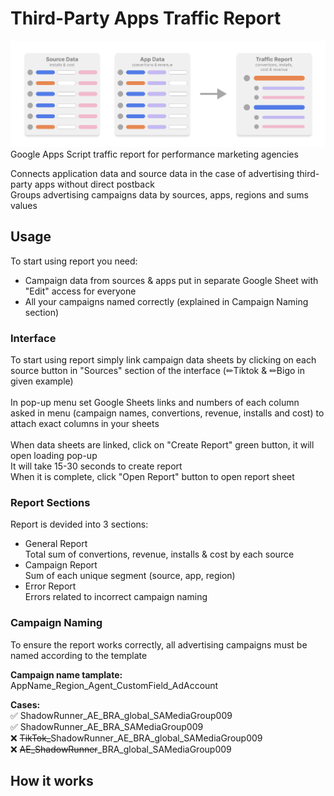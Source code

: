 # Third-Party Apps Traffic Report
<img src="./readme-slides/concept_schema.png"> 
Google Apps Script traffic report for performance marketing agencies<br>

Connects application data and source data in the case of advertising third-party apps without direct postback<br>
Groups advertising campaigns data by sources, apps, regions and sums values<br>

## Usage
To start using report you need:
- Campaign data from sources & apps put in separate Google Sheet with "Edit" access for everyone
- All your campaigns named correctly (explained in Campaign Naming section)

### Interface
To start using report simply link campaign data sheets by clicking on each source button in "Sources" section of the interface (✏Tiktok & ✏Bigo in given example)<br>
<br>
In pop-up menu set Google Sheets links and numbers of each column asked in menu (campaign names, convertions, revenue, installs and cost) to attach exact columns in your sheets<br>
<br>
When data sheets are linked, click on "Create Report" green button, it will open loading pop-up<br>
It will take 15-30 seconds to create report<br>
When it is complete, click "Open Report" button to open report sheet<br>
### Report Sections
Report is devided into 3 sections:
- General Report <br>
Total sum of convertions, revenue, installs & cost by each source
- Campaign Report<br>
Sum of each unique segment (source, app, region)
- Error Report<br>
Errors related to incorrect campaign naming

### Campaign Naming
To ensure the report works correctly, all advertising campaigns must be named according to the template

<b>Campaign name tamplate:</b>
AppName_Region_Agent_CustomField_AdAccount

<b>Cases:</b>
<br>
✅ ShadowRunner_AE_BRA_global_SAMediaGroup009 <br>
✅ ShadowRunner_AE_BRA_SAMediaGroup009 <br>
❌ <strike>TikTok_</strike>ShadowRunner_AE_BRA_global_SAMediaGroup009 <br>
❌ <strike>AE_ShadowRunner</strike>_BRA_global_SAMediaGroup009 <br>

## How it works
